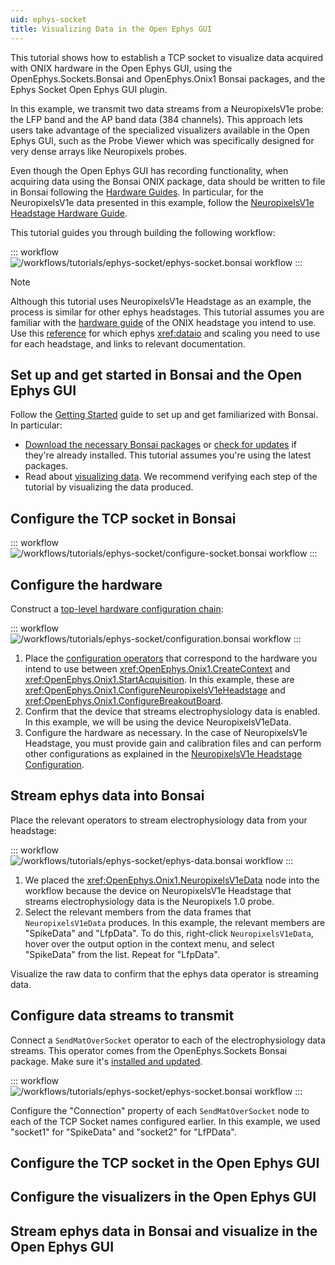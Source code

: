 ```yaml
---
uid: ephys-socket
title: Visualizing Data in the Open Ephys GUI
---
```


This tutorial shows how to establish a TCP socket to visualize data acquired with ONIX hardware in the Open Ephys GUI, using the OpenEphys.Sockets.Bonsai and OpenEphys.Onix1 Bonsai packages, and the Ephys Socket Open Ephys GUI plugin.

In this example, we transmit two data streams from a NeuropixelsV1e probe: the LFP band and the AP band data (384 channels). This approach lets users take advantage of the specialized visualizers available in the Open Ephys GUI, such as the Probe Viewer which was specifically designed for very dense arrays like Neuropixels probes.

Even though the Open Ephys GUI has recording functionality, when acquiring data using the Bonsai ONIX package, data should be written to file in Bonsai following the [Hardware Guides](xref:hardware). In particular, for the NeuropixelsV1e data presented in this example, follow the [NeuropixelsV1e Headstage Hardware Guide](xref:np1e).

This tutorial guides you through building the following workflow: 

::: workflow
![/workflows/tutorials/ephys-socket/ephys-socket.bonsai workflow](../../workflows/tutorials/ephys-socket/ephys-socket.bonsai)
:::

<!-- This method is generalizable to any continuous data stream in the correct matrix format -->

> [!NOTE]
> Although this tutorial uses NeuropixelsV1e Headstage as an example, the process is similar for other ephys headstages. This
> tutorial assumes you are familiar with the [hardware guide](xref:hardware) of the ONIX headstage you intend to use.
> Use this [reference](xref:reference) for which ephys <xref:dataio> and scaling you need to use for each headstage, and links to relevant
> documentation. 

## Set up and get started in Bonsai and the Open Ephys GUI

Follow the [Getting Started](xref:getting-started) guide to set up and get familiarized with Bonsai. In particular:

- [Download the necessary Bonsai packages](xref:install-configure-bonsai#install-packages-in-bonsai) or 
[check for updates](xref:install-configure-bonsai#update-packages-in-bonsai) if they're already installed. This tutorial assumes you're using the latest packages.
- Read about [visualizing data](xref:visualize-data). We recommend verifying each step of the tutorial by visualizing the data produced.

<!-- Make sure they install OpenEphys.Sockets.Bonsai, or is this going to be included in the "necessary Bonsai packages"? -->

<!-- Open Ephys GUI instructions -->

## Configure the TCP socket in Bonsai

::: workflow
![/workflows/tutorials/ephys-socket/configure-socket.bonsai workflow](../../workflows/tutorials/ephys-socket/configure-socket.bonsai)
:::

<!-- add txt -->
<!-- Tip about Use Alt and drag if not at the top -->

## Configure the hardware

Construct a [top-level hardware configuration chain](xref:initialize-onicontext): 

::: workflow
![/workflows/tutorials/ephys-socket/configuration.bonsai workflow](../../workflows/tutorials/ephys-socket/configuration.bonsai)
:::

1. Place the [configuration operators](xref:configure) that correspond to the hardware you intend to use between
<xref:OpenEphys.Onix1.CreateContext> and <xref:OpenEphys.Onix1.StartAcquisition>. In this example, these are <xref:OpenEphys.Onix1.ConfigureNeuropixelsV1eHeadstage> and <xref:OpenEphys.Onix1.ConfigureBreakoutBoard>.
1. Confirm that the device that streams electrophysiology data is enabled. In this example, we will be using the device NeuropixelsV1eData.
1. Configure the hardware as necessary. In the case of NeuropixelsV1e Headstage, you must provide gain and calibration files and can perform other configurations as explained in the [NeuropixelsV1e Headstage Configuration](xref:np1e_configuration).

## Stream ephys data into Bonsai

Place the relevant operators to stream electrophysiology data from your headstage:

::: workflow
![/workflows/tutorials/ephys-socket/ephys-data.bonsai workflow](../../workflows/tutorials/ephys-socket/ephys-data.bonsai)
:::

1. We placed the <xref:OpenEphys.Onix1.NeuropixelsV1eData> node into the workflow because the device on NeuropixelsV1e Headstage that streams electrophysiology data is the Neuropixels 1.0 probe.
1. Select the relevant members from the data frames that `NeuropixelsV1eData` produces. In this example, the relevant members are "SpikeData" and "LfpData". To do this, right-click `NeuropixelsV1eData`, hover over the output option in the context menu, and select "SpikeData" from the list. Repeat for "LfpData".

Visualize the raw data to confirm that the ephys data operator is streaming data. 

## Configure data streams to transmit

Connect a `SendMatOverSocket` operator to each of the electrophysiology data streams. This operator comes from the OpenEphys.Sockets Bonsai package. Make sure it's [installed and updated](xref:install-configure-bonsai).

<!-- I'm not sure how to link to the reference as was done with other nodes <xref:Bonsai.Dsp.SelectChannels> -->

::: workflow
![/workflows/tutorials/ephys-socket/ephys-socket.bonsai workflow](../../workflows/tutorials/ephys-socket/ephys-socket.bonsai)
:::

Configure the "Connection" property of each `SendMatOverSocket` node to each of the TCP Socket names configured earlier. In this example, we used "socket1" for "SpikeData" and "socket2" for "LfPData".


## Configure the TCP socket in the Open Ephys GUI

<!-- add pics -->

## Configure the visualizers in the Open Ephys GUI

<!-- add pics -->

## Stream ephys data in Bonsai and visualize in the Open Ephys GUI

<!-- add video -->
<!-- add troubleshooting -->